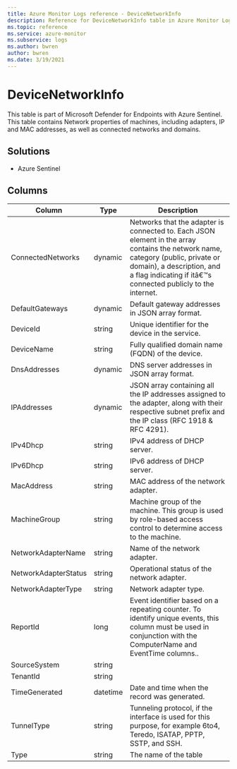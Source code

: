 ```yaml
---
title: Azure Monitor Logs reference - DeviceNetworkInfo
description: Reference for DeviceNetworkInfo table in Azure Monitor Logs.
ms.topic: reference
ms.service: azure-monitor
ms.subservice: logs
ms.author: bwren
author: bwren
ms.date: 3/19/2021
---
```


# DeviceNetworkInfo

 This table is part of Microsoft Defender for Endpoints with Azure Sentinel. This table contains Network properties of machines, including adapters, IP and MAC addresses, as well as connected networks and domains.

## Solutions

- Azure Sentinel




## Columns

|Column|Type|Description|
|---|---|---|
|ConnectedNetworks|dynamic|Networks that the adapter is connected to. Each JSON element in the array contains the network name, category (public, private or domain), a description, and a flag indicating if itâ€™s connected publicly to the internet.|
|DefaultGateways|dynamic|Default gateway addresses in JSON array format.|
|DeviceId|string|Unique identifier for the device in the service.|
|DeviceName|string|Fully qualified domain name (FQDN) of the device.|
|DnsAddresses|dynamic|DNS server addresses in JSON array format.|
|IPAddresses|dynamic|JSON array containing all the IP addresses assigned to the adapter, along with their respective subnet prefix and the IP class (RFC 1918 & RFC 4291).|
|IPv4Dhcp|string|IPv4 address of DHCP server.|
|IPv6Dhcp|string|IPv6 address of DHCP server.|
|MacAddress|string|MAC address of the network adapter.|
|MachineGroup|string|Machine group of the machine. This group is used by role-based access control to determine access to the machine.|
|NetworkAdapterName|string|Name of the network adapter.|
|NetworkAdapterStatus|string|Operational status of the network adapter.|
|NetworkAdapterType|string|Network adapter type.|
|ReportId|long|Event identifier based on a repeating counter. To identify unique events, this column must be used in conjunction with the ComputerName and EventTime columns..|
|SourceSystem|string||
|TenantId|string||
|TimeGenerated|datetime|Date and time when the record was generated.|
|TunnelType|string|Tunneling protocol, if the interface is used for this purpose, for example 6to4, Teredo, ISATAP, PPTP, SSTP, and SSH.|
|Type|string|The name of the table|
